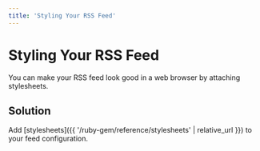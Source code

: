 ```yaml
---
title: 'Styling Your RSS Feed'
---
```


# Styling Your RSS Feed

You can make your RSS feed look good in a web browser by attaching stylesheets.

## Solution

Add [stylesheets]({{ '/ruby-gem/reference/stylesheets' | relative_url }}) to your feed configuration.
